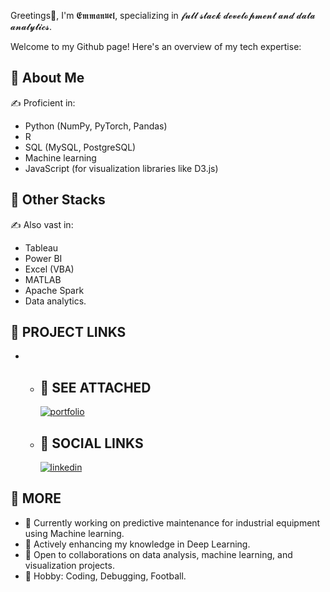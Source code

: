Greetings👋, I'm 𝕰𝖒𝖒𝖆𝖓𝖚𝖊𝖑, specializing in 𝓯𝓾𝓵𝓵 𝓼𝓽𝓪𝓬𝓴 𝓭𝓮𝓿𝓮𝓵𝓸𝓹𝓶𝓮𝓷𝓽 𝓪𝓷𝓭 𝓭𝓪𝓽𝓪 𝓪𝓷𝓪𝓵𝔂𝓽𝓲𝓬𝓼. 

Welcome to my Github page! Here's an overview of my tech expertise:

## 🚀 About Me
✍️ Proficient in:
   * Python (NumPy, PyTorch, Pandas)
   * R
   * SQL (MySQL, PostgreSQL)
   * Machine learning
   * JavaScript (for visualization libraries like D3.js)

## 🚀 Other Stacks
✍️ Also vast in:
   * Tableau
   * Power BI
   * Excel (VBA)
   * MATLAB
   * Apache Spark
   * Data analytics.

## 🚀 PROJECT LINKS
*   - ## 🔗 SEE ATTACHED
      [![portfolio](https://img.shields.io/badge/DevResumeWebsite-000?style=for-the-badge&logo=ko-fi&logoColor=white)](git@github.com:EmmaAnalyst/CorrosionAnalysis.git)
    
    - ## 🔗 SOCIAL LINKS
      [![linkedin](https://img.shields.io/badge/linkedin-0A66C2?style=for-the-badge&logo=linkedin&logoColor=white)](https://www.linkedin.com/in/)

## 🚀 MORE
   * 🔭 Currently working on predictive maintenance for industrial equipment using Machine learning.
   * 🌱 Actively enhancing my knowledge in Deep Learning.
   * 👯 Open to collaborations on data analysis, machine learning, and visualization projects.
   * 🎉 Hobby: Coding, Debugging, Football.
